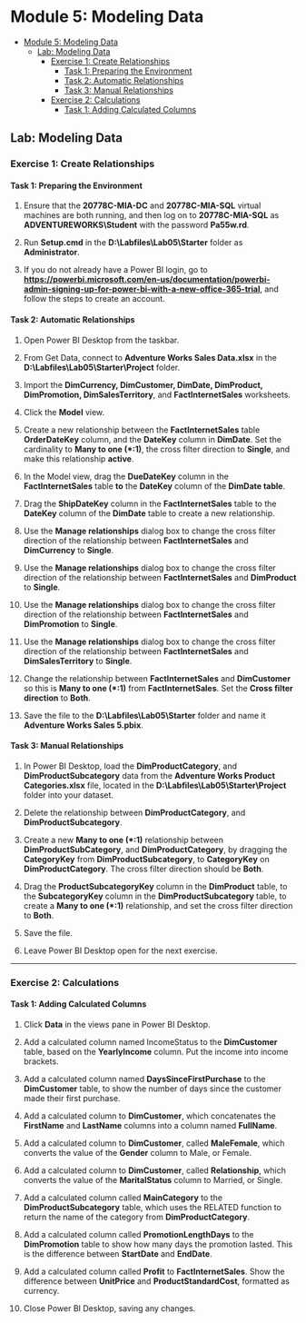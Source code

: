 # Module 5: Modeling Data

- [Module 5: Modeling Data](#module-5-modeling-data)
  - [Lab: Modeling Data](#lab-modeling-data)
    - [Exercise 1: Create Relationships](#exercise-1-create-relationships)
      - [Task 1: Preparing the Environment](#task-1-preparing-the-environment)
      - [Task 2: Automatic Relationships](#task-2-automatic-relationships)
      - [Task 3: Manual Relationships](#task-3-manual-relationships)
    - [Exercise 2: Calculations](#exercise-2-calculations)
      - [Task 1: Adding Calculated Columns](#task-1-adding-calculated-columns)


## Lab: Modeling Data

### Exercise 1: Create Relationships

#### Task 1: Preparing the Environment

1. Ensure that the **20778C-MIA-DC** and **20778C-MIA-SQL** virtual machines are both running, and then log on to **20778C-MIA-SQL** as **ADVENTUREWORKS\\Student** with the password **Pa55w.rd**.

2. Run **Setup.cmd** in the **D:\\Labfiles\\Lab05\\Starter** folder as **Administrator**.

3. If you do not already have a Power BI login, go to **https://powerbi.microsoft.com/en-us/documentation/powerbi-admin-signing-up-for-power-bi-with-a-new-office-365-trial**, and follow the steps to create an account.

#### Task 2: Automatic Relationships

1. Open Power BI Desktop from the taskbar.

2. From Get Data, connect to **Adventure Works Sales Data.xlsx** in the **D:\\Labfiles\\Lab05\\Starter\\Project** folder.

3. Import the **DimCurrency, DimCustomer, DimDate, DimProduct, DimPromotion, DimSalesTerritory**, and **FactInternetSales** worksheets.

4. Click the **Model** view.

5. Create a new relationship between the **FactInternetSales** table **OrderDateKey** column, and the **DateKey** column in **DimDate**. Set the cardinality to **Many to one (\*:1)**, the cross filter direction to **Single**, and make this relationship **active**.

6. In the Model view, drag the **DueDateKey** column in the **FactInternetSales** table **to** the **DateKey** column of the **DimDate table**.

7. Drag the **ShipDateKey** column in the **FactInternetSales** table to the **DateKey** column of the **DimDate** table to create a new relationship.

8. Use the **Manage relationships** dialog box to change the cross filter direction of the relationship between **FactInternetSales** and **DimCurrency** to **Single**.

9. Use the **Manage relationships** dialog box to change the cross filter direction of the relationship between **FactInternetSales** and **DimProduct** to **Single**.

10. Use the **Manage relationships** dialog box to change the cross filter direction of the relationship between **FactInternetSales** and **DimPromotion** to **Single**.

11. Use the **Manage relationships** dialog box to change the cross filter direction of the relationship between **FactInternetSales** and **DimSalesTerritory** to **Single**.

12. Change the relationship between **FactInternetSales** and **DimCustomer** so this is **Many to one (\*:1)** from **FactInternetSales**. Set the **Cross filter direction** to **Both**.

13. Save the file to the **D:\\Labfiles\\Lab05\\Starter** folder and name it **Adventure Works Sales 5.pbix**.

#### Task 3: Manual Relationships

1. In Power BI Desktop, load the **DimProductCategory**, and **DimProductSubcategory** data from the **Adventure Works Product Categories.xlsx** file, located in the **D:\\Labfiles\\Lab05\\Starter\\Project** folder into your dataset.

2. Delete the relationship between **DimProductCategory**, and **DimProductSubcategory**.

3. Create a new **Many to one (\*:1)** relationship between **DimProductSubCategory**, and **DimProductCategory**, by dragging the **CategoryKey** from **DimProductSubcategory**, to **CategoryKey** on **DimProductCategory**. The cross filter direction should be **Both**.

4. Drag the **ProductSubcategoryKey** column in the **DimProduct** table, to the **SubcategoryKey** column in the **DimProductSubcategory** table, to create a **Many to one (\*:1)** relationship, and set the cross filter direction to **Both**.

5. Save the file.

6. Leave Power BI Desktop open for the next exercise.

---

### Exercise 2: Calculations

#### Task 1: Adding Calculated Columns

1. Click **Data** in the views pane in Power BI Desktop.

2. Add a calculated column named IncomeStatus to the **DimCustomer** table, based on the **YearlyIncome** column. Put the income into income brackets.

3. Add a calculated column named **DaysSinceFirstPurchase** to the **DimCustomer** table, to show the number of days since the customer made their first purchase.

4. Add a calculated column to **DimCustomer**, which concatenates the **FirstName** and **LastName** columns into a column named **FullName**.

5. Add a calculated column to **DimCustomer**, called **MaleFemale**, which converts the value of the **Gender** column to Male, or Female.

6. Add a calculated column to **DimCustomer**, called **Relationship**, which converts the value of the **MaritalStatus** column to Married, or Single.

7. Add a calculated column called **MainCategory** to the **DimProductSubcategory** table, which uses the RELATED function to return the name of the category from **DimProductCategory**.

8. Add a calculated column called **PromotionLengthDays** to the **DimPromotion** table to show how many days the promotion lasted. This is the difference between **StartDate** and **EndDate**.

9. Add a calculated column called **Profit** to **FactInternetSales**. Show the difference between **UnitPrice** and **ProductStandardCost**, formatted as currency.

10. Close Power BI Desktop, saving any changes.
